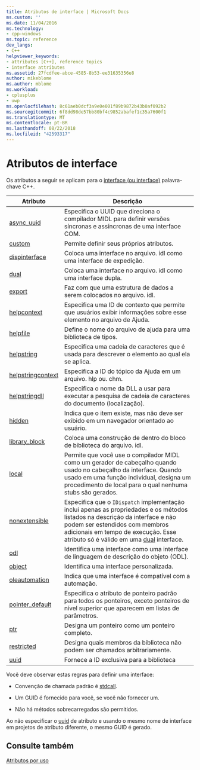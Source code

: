 ```yaml
---
title: Atributos de interface | Microsoft Docs
ms.custom: ''
ms.date: 11/04/2016
ms.technology:
- cpp-windows
ms.topic: reference
dev_langs:
- C++
helpviewer_keywords:
- attributes [C++], reference topics
- interface attributes
ms.assetid: 27fcdfee-abce-4585-8b53-ee31635356e8
author: mikeblome
ms.author: mblome
ms.workload:
- cplusplus
- uwp
ms.openlocfilehash: 8c61aeb0dcf3a9e0e001f89b9872b43b0af092b2
ms.sourcegitcommit: 6f8dd98de57bb80bf4c9852abafef1c35a7600f1
ms.translationtype: MT
ms.contentlocale: pt-BR
ms.lasthandoff: 08/22/2018
ms.locfileid: "42593317"
---
```

# <a name="interface-attributes"></a>Atributos de interface

Os atributos a seguir se aplicam para o [interface (ou interface)](../cpp/interface.md) palavra-chave C++.

|Atributo|Descrição|
|---------------|-----------------|
|[async_uuid](../windows/async-uuid.md)|Especifica o UUID que direciona o compilador MIDL para definir versões síncronas e assíncronas de uma interface COM.|
|[custom](../windows/custom-cpp.md)|Permite definir seus próprios atributos.|
|[dispinterface](../windows/dispinterface.md)|Coloca uma interface no arquivo. idl como uma interface de expedição.|
|[dual](../windows/dual.md)|Coloca uma interface no arquivo. idl como uma interface dupla.|
|[export](../windows/export.md)|Faz com que uma estrutura de dados a serem colocados no arquivo. idl.|
|[helpcontext](../windows/helpcontext.md)|Especifica uma ID de contexto que permite que usuários exibir informações sobre esse elemento no arquivo de Ajuda.|
|[helpfile](../windows/helpfile.md)|Define o nome do arquivo de ajuda para uma biblioteca de tipos.|
|[helpstring](../windows/helpstring.md)|Especifica uma cadeia de caracteres que é usada para descrever o elemento ao qual ela se aplica.|
|[helpstringcontext](../windows/helpstringcontext.md)|Especifica a ID do tópico da Ajuda em um arquivo. hlp ou. chm.|
|[helpstringdll](../windows/helpstringdll.md)|Especifica o nome da DLL a usar para executar a pesquisa de cadeia de caracteres do documento (localização).|
|[hidden](../windows/hidden.md)|Indica que o item existe, mas não deve ser exibido em um navegador orientado ao usuário.|
|[library_block](../windows/library-block.md)|Coloca uma construção de dentro do bloco de biblioteca do arquivo. idl.|
|[local](../windows/local-cpp.md)|Permite que você use o compilador MIDL como um gerador de cabeçalho quando usado no cabeçalho da interface. Quando usado em uma função individual, designa um procedimento de local para o qual nenhuma stubs são gerados.|
|[nonextensible](../windows/nonextensible.md)|Especifica que o `IDispatch` implementação inclui apenas as propriedades e os métodos listados na descrição da interface e não podem ser estendidos com membros adicionais em tempo de execução. Esse atributo só é válido em uma [dual](../windows/dual.md) interface.|
|[odl](../windows/odl.md)|Identifica uma interface como uma interface de linguagem de descrição do objeto (ODL).|
|[object](../windows/object-cpp.md)|Identifica uma interface personalizada.|
|[oleautomation](../windows/oleautomation.md)|Indica que uma interface é compatível com a automação.|
|[pointer_default](../windows/pointer-default.md)|Especifica o atributo de ponteiro padrão para todos os ponteiros, exceto ponteiros de nível superior que aparecem em listas de parâmetros.|
|[ptr](../windows/ptr.md)|Designa um ponteiro como um ponteiro completo.|
|[restricted](../windows/restricted.md)|Designa quais membros da biblioteca não podem ser chamados arbitrariamente.|
|[uuid](../windows/uuid-cpp-attributes.md)|Fornece a ID exclusiva para a biblioteca|

Você deve observar estas regras para definir uma interface:

- Convenção de chamada padrão é [stdcall](../cpp/stdcall.md).

- Um GUID é fornecido para você, se você não fornecer um.

- Não há métodos sobrecarregados são permitidos.

Ao não especificar o [uuid](../windows/uuid-cpp-attributes.md) de atributo e usando o mesmo nome de interface em projetos de atributo diferente, o mesmo GUID é gerado.

## <a name="see-also"></a>Consulte também

[Atributos por uso](../windows/attributes-by-usage.md)